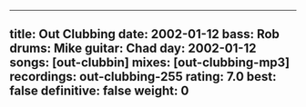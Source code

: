 
---
title: Out Clubbing
date: 2002-01-12
bass:	Rob
drums:	Mike
guitar:	Chad
day: 2002-01-12
songs: [out-clubbin]
mixes: [out-clubbing-mp3]
recordings: out-clubbing-255
rating: 7.0
best: false
definitive: false
weight: 0
---
